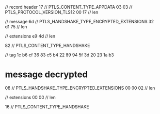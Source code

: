 // record header
17 // PTLS_CONTENT_TYPE_APPDATA
03 03 // PTLS_PROTOCOL_VERSION_TLS12
00 17 // len

// message
6d // PTLS_HANDSHAKE_TYPE_ENCRYPTED_EXTENSIONS
32 d1 75 // len

// extensions
e9 4d // len

82 // PTLS_CONTENT_TYPE_HANDSHAKE

// tag
1c b6 cf 36 83 c5 b4 22 89 94
5f 3d 20 23 1a b3

# message decrypted

08 // PTLS_HANDSHAKE_TYPE_ENCRYPTED_EXTENSIONS
00 00 02 // len

// extensions
00 00 // len

16 // PTLS_CONTENT_TYPE_HANDSHAKE
